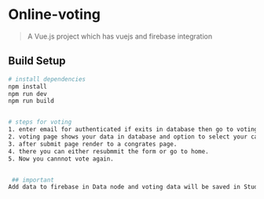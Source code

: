 # Online-voting
> A Vue.js project which has vuejs and firebase integration

## Build Setup

``` bash
# install dependencies
npm install
npm run dev
npm run build


# steps for voting
1. enter email for authenticated if exits in database then go to voting page otherwise error page.
2. voting page shows your data in database and option to select your candidate.
3. after submit page render to a congrates page.
4. there you can either resubmmit the form or go to home.
5. Now you cannnot vote again.


 ## important 
Add data to firebase in Data node and voting data will be saved in Student node

